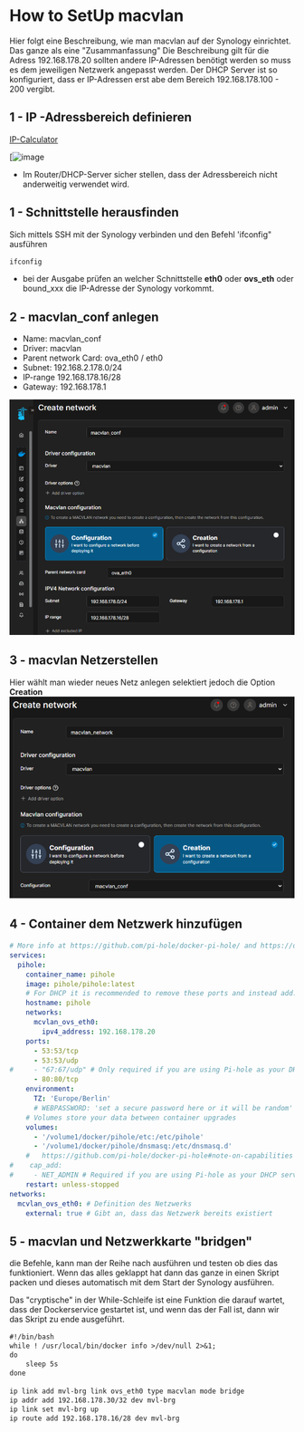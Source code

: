 # How to SetUp macvlan
Hier folgt eine Beschreibung, wie man macvlan auf der Synology einrichtet. Das ganze als eine "Zusammanfassung" Die Beschreibung gilt für die Adress 192.168.178.20 sollten andere IP-Adressen benötigt werden so muss es dem jeweiligen Netzwerk angepasst werden.
Der DHCP Server ist so konfiguriert, dass er IP-Adressen erst abe dem Bereich 192.168.178.100 - 200 vergibt.

## 1 - IP -Adressbereich definieren

[IP-Calculator](https://jodies.de/ipcalc?host=192.168.178.16&mask1=28&mask2=)

[![image](https://github.com/user-attachments/assets/04a68ff9-8037-49ba-8b6b-83df5a5a8094)


- Im Router/DHCP-Server sicher stellen, dass der Adressbereich nicht anderweitig verwendet wird. 
## 1 - Schnittstelle herausfinden

Sich mittels SSH mit der Synology verbinden und den Befehl 'ifconfig" ausführen
```bash
ifconfig
```
- bei der Ausgabe prüfen an  welcher Schnittstelle **eth0** oder **ovs_eth** oder bound_xxx die IP-Adresse der Synology vorkommt.
## 2 - macvlan_conf anlegen

- Name: macvlan_conf
- Driver: macvlan
- Parent network Card: ova_eth0 / eth0
- Subnet: 192.168.2.178.0/24
- IP-range 192.168.178.16/28
- Gateway: 192.168.178.1

![image](https://github.com/JoeFri2k/Synology/blob/f6d8e8a6ed0899e9b4fcf0c9f9e0af251090e483/macvlan/img/macvlan_conf.png)

## 3 - macvlan Netzerstellen

Hier wählt man wieder neues Netz anlegen selektiert jedoch die Option **Creation**
![image](https://github.com/JoeFri2k/Synology/blob/f6d8e8a6ed0899e9b4fcf0c9f9e0af251090e483/macvlan/img/macvlan_network.png)

## 4 -  Container dem Netzwerk hinzufügen

```yaml
# More info at https://github.com/pi-hole/docker-pi-hole/ and https://docs.pi-hole.net/
services:
  pihole:
    container_name: pihole
    image: pihole/pihole:latest
    # For DHCP it is recommended to remove these ports and instead add: network_mode: "host"
    hostname: pihole
    networks:
      mcvlan_ovs_eth0:
        ipv4_address: 192.168.178.20
    ports:
      - 53:53/tcp
      - 53:53/udp
#     - "67:67/udp" # Only required if you are using Pi-hole as your DHCP server
      - 80:80/tcp
    environment:
      TZ: 'Europe/Berlin'
      # WEBPASSWORD: 'set a secure password here or it will be random'
    # Volumes store your data between container upgrades
    volumes:
      - '/volume1/docker/pihole/etc:/etc/pihole'
      - '/volume1/docker/pihole/dnsmasq:/etc/dnsmasq.d'
    #   https://github.com/pi-hole/docker-pi-hole#note-on-capabilities
#    cap_add:
#     - NET_ADMIN # Required if you are using Pi-hole as your DHCP server, else not needed
    restart: unless-stopped
networks:
  mcvlan_ovs_eth0: # Definition des Netzwerks
    external: true # Gibt an, dass das Netzwerk bereits existiert
```
## 5 - macvlan und Netzwerkkarte "bridgen"

die Befehle, kann man der Reihe nach ausführen und testen ob dies das funktioniert. Wenn das alles geklappt hat dann das ganze in einen Skript packen und dieses automatisch mit dem Start der Synology ausführen. 

Das "cryptische" in der While-Schleife ist eine Funktion die darauf wartet, dass der Dockerservice gestartet ist, und wenn das der Fall ist, dann wir das Skript zu ende ausgeführt.

```shell
#!/bin/bash
while ! /usr/local/bin/docker info >/dev/null 2>&1;
do
	sleep 5s
done

ip link add mvl-brg link ovs_eth0 type macvlan mode bridge
ip addr add 192.168.178.30/32 dev mvl-brg
ip link set mvl-brg up
ip route add 192.168.178.16/28 dev mvl-brg
```
